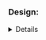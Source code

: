 ### Design:
<details about implementation such as data structures and algorithms used>
For this problem I used arrays to return the lists of paths. that way seems a little more organized. 


### Time Complexity:
<Big O notation with brief explanation>

because I have to check for every single possibility do a for 
and call a recusive function with a for inside i belive that is o(n**2)
### Space Complexity:
<Big O notation with brief explanation>

